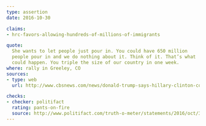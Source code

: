```yaml
---
type: assertion
date: 2016-10-30

claims:
- hrc-favors-allowing-hundreds-of-millions-of-immigrants

quote:
  She wants to let people just pour in. You could have 650 million
  people pour in and we do nothing about it. Think of it. That’s what
  could happen. You triple the size of our country in one week.
where: rally in Greeley, CO
sources:
- type: web
  url: http://www.cbsnews.com/news/donald-trump-says-hillary-clinton-could-let-650-million-new-immigrants-into-u-s/

checks:
- checker: politifact
  rating: pants-on-fire
  source: http://www.politifact.com/truth-o-meter/statements/2016/oct/31/donald-trump/trump-says-clinton-would-bring-650-million-people-/
---
```

